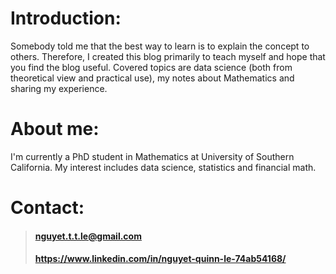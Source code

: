 <vue-mathjax></vue-mathjax>
# Introduction:

Somebody told me that the best way to learn is to explain the concept to others. Therefore, I created this blog primarily to teach myself and hope that you find the blog useful. Covered topics are data science <span class="tex2jax_ignore">(</span>both from theoretical view and practical use<span class="tex2jax_ignore">)</span>, my notes about Mathematics and sharing my experience.

# About me:
I'm currently a PhD student in Mathematics at University of Southern California. My interest includes data science, statistics and financial math.

# Contact:
> #### <i class="far fa-envelope"></i>   nguyet.t.t.le@gmail.com
> #### <i class="fab fa-linkedin"></i>   https://www.linkedin.com/in/nguyet-quinn-le-74ab54168/ 
<br/>
<br/>
<br/>

